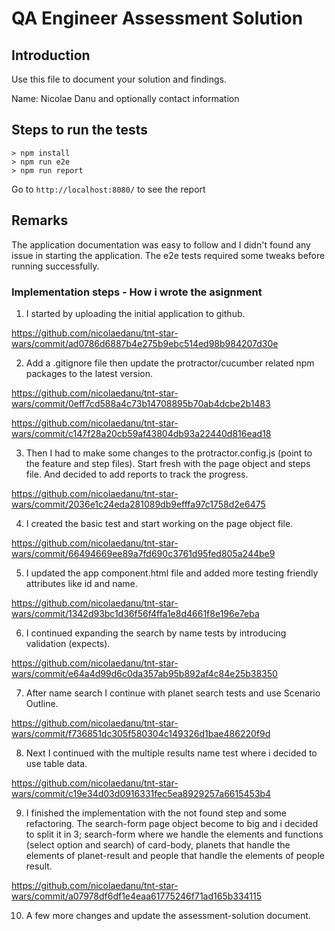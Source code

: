 # QA Engineer Assessment Solution

## Introduction

Use this file to document your solution and findings.

Name: Nicolae Danu and optionally contact information

## Steps to run the tests
 ```
> npm install
> npm run e2e
> npm run report
```
Go to `http://localhost:8080/` to see the report

## Remarks 

The application documentation was easy to follow and I didn't found any issue in starting the application. The e2e tests required some tweaks before running successfully.

### Implementation steps - How i wrote the asignment

1. I started by uploading the initial application to github.

https://github.com/nicolaedanu/tnt-star-wars/commit/ad0786d6887b4e275b9ebc514ed98b984207d30e

2. Add a .gitignore file then update the protractor/cucumber related npm packages to the latest version.

https://github.com/nicolaedanu/tnt-star-wars/commit/0eff7cd588a4c73b14708895b70ab4dcbe2b1483

https://github.com/nicolaedanu/tnt-star-wars/commit/c147f28a20cb59af43804db93a22440d816ead18

3. Then I had to make some changes to the protractor.config.js (point to the feature and step files). Start fresh with the page object and steps file. And decided to add reports to track the progress.

https://github.com/nicolaedanu/tnt-star-wars/commit/2036e1c24eda281089db9efffa97c1758d2e6475

4. I created the basic test and start working on the page object file.

https://github.com/nicolaedanu/tnt-star-wars/commit/66494669ee89a7fd690c3761d95fed805a244be9

5. I updated the app component.html file and added more testing friendly attributes like id and name. 

https://github.com/nicolaedanu/tnt-star-wars/commit/1342d93bc1d36f56f4ffa1e8d4661f8e196e7eba

6. I continued expanding the search by name tests by introducing validation (expects).

https://github.com/nicolaedanu/tnt-star-wars/commit/e64a4d99d6c0da357ab95b892af4c84e25b38350

7. After name search I continue with planet search tests and use Scenario Outline.

https://github.com/nicolaedanu/tnt-star-wars/commit/f736851dc305f580304c149326d1bae486220f9d

8. Next I continued with the multiple results name test where i decided to use table data.

https://github.com/nicolaedanu/tnt-star-wars/commit/c19e34d03d0916331fec5ea8929257a6615453b4

9. I finished the implementation with the not found step and some refactoring. The search-form page object become to big and i decided to split it in 3; search-form where we handle the elements and functions (select option and search) of card-body, planets that handle the elements of planet-result and people that handle the elements of people result.

https://github.com/nicolaedanu/tnt-star-wars/commit/a07978df6df1e4eaa61775246f71ad165b334115

10. A few more changes and update the assessment-solution document.
